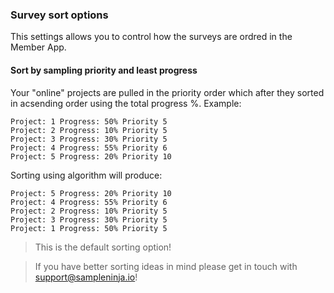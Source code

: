 ### Survey sort options

This settings allows you to control how the surveys are ordred in the Member App.

#### Sort by sampling priority and least progress

Your "online" projects are pulled in the priority order which after they sorted in acsending order using the total progress %. Example:

```
Project: 1 Progress: 50% Priority 5
Project: 2 Progress: 10% Priority 5
Project: 3 Progress: 30% Priority 5
Project: 4 Progress: 55% Priority 6
Project: 5 Progress: 20% Priority 10
```

Sorting using algorithm will produce:

```
Project: 5 Progress: 20% Priority 10
Project: 4 Progress: 55% Priority 6
Project: 2 Progress: 10% Priority 5
Project: 3 Progress: 30% Priority 5
Project: 1 Progress: 50% Priority 5
```
> This is the default sorting option!

> If you have better sorting ideas in mind please get in touch with support@sampleninja.io!
